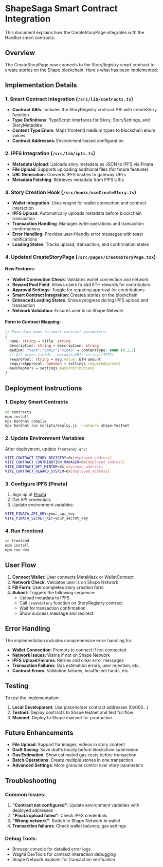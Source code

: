 # ShapeSaga Smart Contract Integration

This document explains how the CreateStoryPage integrates with the Hardhat smart contracts.

## Overview

The CreateStoryPage now connects to the StoryRegistry smart contract to create stories on the Shape blockchain. Here's what has been implemented:

## Implementation Details

### 1. Smart Contract Integration (`/src/lib/contracts.ts`)

- **Contract ABIs**: Includes the StoryRegistry contract ABI with createStory function
- **Type Definitions**: TypeScript interfaces for Story, StorySettings, and StoryMetadata
- **Content Type Enum**: Maps frontend medium types to blockchain enum values
- **Contract Addresses**: Environment-based configuration

### 2. IPFS Integration (`/src/lib/ipfs.ts`)

- **Metadata Upload**: Uploads story metadata as JSON to IPFS via Pinata
- **File Upload**: Supports uploading additional files (for future features)
- **URL Generation**: Converts IPFS hashes to gateway URLs
- **Metadata Fetching**: Retrieves metadata from IPFS URIs

### 3. Story Creation Hook (`/src/hooks/useCreateStory.ts`)

- **Wallet Integration**: Uses wagmi for wallet connection and contract interaction
- **IPFS Upload**: Automatically uploads metadata before blockchain transaction
- **Transaction Handling**: Manages write operations and transaction confirmations
- **Error Handling**: Provides user-friendly error messages with toast notifications
- **Loading States**: Tracks upload, transaction, and confirmation states

### 4. Updated CreateStoryPage (`/src/pages/CreateStoryPage.tsx`)

#### New Features:

- **Wallet Connection Check**: Validates wallet connection and network
- **Reward Pool Field**: Allows users to add ETH rewards for contributors
- **Approval Settings**: Toggle for requiring approval for contributions
- **Smart Contract Integration**: Creates stories on the blockchain
- **Enhanced Loading States**: Shows progress during IPFS upload and transaction
- **Network Validation**: Ensures user is on Shape Network

#### Form to Contract Mapping:

```typescript
// Form data maps to smart contract parameters:
{
  name: string → title: string
  description: string → description: string
  medium: "text"|"comic"|"video" → contentType: enum (0,1,2)
  // All other fields → metadataURI: string (IPFS)
  rewardPool: string → msg.value: ETH amount
  requireApproval: boolean → settings.requireApproval
  maxChapters → settings.maxContributions
}
```

## Deployment Instructions

### 1. Deploy Smart Contracts

```bash
cd contracts
npm install
npx hardhat compile
npx hardhat run scripts/deploy.js --network shape-testnet
```

### 2. Update Environment Variables

After deployment, update `frontend/.env`:

```bash
VITE_CONTRACT_STORY_REGISTRY=0x[deployed_address]
VITE_CONTRACT_CONTRIBUTION_MANAGER=0x[deployed_address]
VITE_CONTRACT_NFT_MINTER=0x[deployed_address]
VITE_CONTRACT_REWARD_SYSTEM=0x[deployed_address]
```

### 3. Configure IPFS (Pinata)

1. Sign up at [Pinata](https://pinata.cloud/)
2. Get API credentials
3. Update environment variables:

```bash
VITE_PINATA_API_KEY=your_api_key
VITE_PINATA_SECRET_KEY=your_secret_key
```

### 4. Run Frontend

```bash
cd frontend
npm install
npm run dev
```

## User Flow

1. **Connect Wallet**: User connects MetaMask or WalletConnect
2. **Network Check**: Validates user is on Shape Network
3. **Fill Form**: User completes story creation form
4. **Submit**: Triggers the following sequence:
   - Upload metadata to IPFS
   - Call `createStory` function on StoryRegistry contract
   - Wait for transaction confirmation
   - Show success message and redirect

## Error Handling

The implementation includes comprehensive error handling for:

- **Wallet Connection**: Prompts to connect if not connected
- **Network Issues**: Warns if not on Shape Network
- **IPFS Upload Failures**: Retries and clear error messages
- **Transaction Failures**: Gas estimation errors, user rejection, etc.
- **Contract Errors**: Validation failures, insufficient funds, etc.

## Testing

To test the implementation:

1. **Local Development**: Use placeholder contract addresses (0x000...)
2. **Testnet**: Deploy contracts to Shape testnet and test full flow
3. **Mainnet**: Deploy to Shape mainnet for production

## Future Enhancements

- **File Upload**: Support for images, videos in story content
- **Draft Saving**: Save drafts locally before blockchain submission
- **Gas Estimation**: Show estimated gas costs before transaction
- **Batch Operations**: Create multiple stories in one transaction
- **Advanced Settings**: More granular control over story parameters

## Troubleshooting

### Common Issues:

1. **"Contract not configured"**: Update environment variables with deployed addresses
2. **"Pinata upload failed"**: Check IPFS credentials
3. **"Wrong network"**: Switch to Shape Network in wallet
4. **Transaction failures**: Check wallet balance, gas settings

### Debug Tools:

- Browser console for detailed error logs
- Wagmi DevTools for contract interaction debugging
- Shape Network explorer for transaction verification
